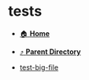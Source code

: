 # __tests__
- [:house: **Home**](/README)
- [:arrow_heading_up: **Parent Directory**](/lib/adapters/parsers/file/_index.md)

- [test-big-file](test-big-file.md)
